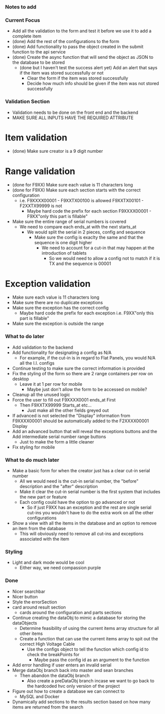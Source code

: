 ### Notes to add

### Current Focus
* Add all the validation to the form and test it before we use it to add a complete item
* (done) Add the rest of the configurations to the form
* (done) Add functionality to pass the object created in the submit function to the api service
* (done) Create the async function that will send the object as JSON to the database to be stored
    * (done but I haven't test the success alert yet) Add an alert that says if the item was stored successfully or not
        * Clear the form if the item was stored successfully
        * Decide how much info should be given if the item was not stored successfully

### Validation Section
* Validation needs to be done on the front end and the backend
* MAKE SURE ALL INPUTS HAVE THE REQUIRED ATTRIBUTE

# Item validation
* (done) Make sure creator is a 9 digit number

# Range validation
* (done for F9XX) Make sure each value is 11 characters long
* (done for F9XX) Make sure each section starts with the correct configuration
    * i.e. F9XXXX00001 - F9XXTX00100 is allowed F9XXTX00101 - F2XXTX99999 is not
        * Maybe hard code the prefix for each section F9XXXX00001 - F9XX"only this part is fillable"
* Make sure the entire range of serial numbers is covered
    * We need to compare each ends_at with the next starts_at
        * We would split the serial in 2 pieces, config and sequence
            * Make sure the config is exaclty the same and that the sequence is one digit higher
                * We need to account for a cut-in that may happen at the introduction of tablets
                    * So we would need to allow a config not to match if it is TX and the sequence is 00001

# Exception validation
* Make sure each value is 11 characters long
* Make sure there are no duplicate exceptions
* Make sure the exception has the correct config
    * Maybe hard code the prefix for each exception i.e. F9XX"only this part is fillable"
* Make sure the exception is outside the range


### What to do later
* Add validation to the backend
* Add functionality for designating a config as N/A
    * For example, if the cut-in is in regard to Flat Panels, you would N/A all the I.I. configs
* Continue testing to make sure the correct information is provided
* Fix the styling of the form so there are 2 range containers per row on desktop
    * Leave it at 1 per row for mobile
        * Maybe just don't allow the form to be accessed on mobile?
* Cleanup all the unused logic
* Force the user to fill out F9XXXX0001 ends_at First
    * Then F9XXTX99999 Starts_at etc...
        * Just make all the other fields greyed out
* If advanced is not selected the "Display" information from F9XXXX00001 should be automatically added to the F2XXXX00001 Display
* Add an advanced button that will reveal the exceptions buttons and the Add intermediate serial number range buttons
    * Just to make the form a little cleaner
* Fix styling for mobile


### What to do much later
* Make a basic form for when the creator just has a clear cut-in serial number
    * All we would need is the cut-in serial number, the "before" description and the "after" description
    * Make it clear the cut-in serial number is the first system that includes the new part or feature
    * Each config could have the option to go advanced or not
        * So if just F9XX has an exception and the rest are single serial cut-ins you wouldn't have to do the extra work on all the other configurations
* Show a view with all the items in the database and an option to remove an item from the database
    * This will obviously need to remove all cut-ins and exceptions associated with the item

### Styling
* Light and dark mode would be cool
    * Either way, we need compassion purple

### Done
* Nicer searchbar
* Nicer button
* Style the errorSection
* card around result section
    * cards around the configuration and parts sections
* Continue creating the dataObj to mimic a database for storing the dataObjects
    * Determine feasibility of using the current items array structure for all other items
    * Create a function that can use the current items array to spit out the correct High Voltage Cable 
        * Use the configs object to tell the function which config id to check the breakPoints for
            * Maybe pass the config id as an argument to the function
* Add error handling if user enters an invalid serial
* Merge dataObj branch back into master and sean branches
    * Then abandon the dataObj branch
        * Also create a preDataObj branch incase we want to go back to the hardcoded hvc only version of the project
* Figure out how to create a database we can connect to
    * MySQL and Docker
* Dynamically add sections to the results section based on how many items are returned from the search
